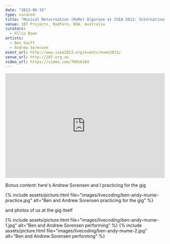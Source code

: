 ```yaml
---
date: "2013-06-15"
type: curated
title: "Musical Metacreation (MuMe) Algorave at ISEA 2013: International Symposium on Electronic Art"
venue: 107 Projects, Redfern, NSW, Australia
curators:
  - Ollie Bown
artists:
  - Ben Swift
  - Andrew Sorensen
event_url: http://www.isea2013.org/events/mume2013/
venue_url: http://107.org.au
video_url: https://vimeo.com/70016164
---
```


<div style="padding:65.69% 0 0 0;position:relative;"><iframe src="https://player.vimeo.com/video/70016164?color=be2edd" style="position:absolute;top:0;left:0;width:100%;height:100%;" frameborder="0" webkitallowfullscreen mozallowfullscreen allowfullscreen></iframe></div><script src="https://player.vimeo.com/api/player.js"></script>

_Bonus content_: here's Andrew Sorensen and I practicing for the gig

{% include assets/picture.html file="images/livecoding/ben-andy-mume-practice.jpg" alt="Ben and Andrew Sorensen practicing for the gig" %}

and photos of us at the gig itself

{% include assets/picture.html file="images/livecoding/ben-andy-mume-1.jpg" alt="Ben and Andrew Sorensen performing" %}
{% include assets/picture.html file="images/livecoding/ben-andy-mume-2.jpg" alt="Ben and Andrew Sorensen performing" %}
